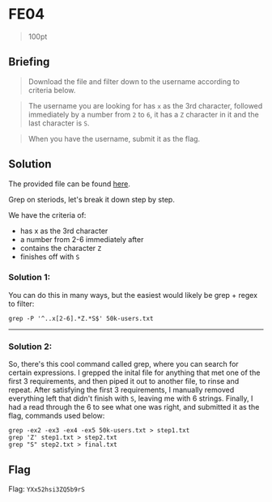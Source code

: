 # FE04
> 100pt

## Briefing
> Download the file and filter down to the username according to criteria below.

> The username you are looking for has `x` as the 3rd character, followed immediately by a number from `2` to `6`, it has a `Z` character in it and the last character is `S`.

> When you have the username, submit it as the flag.

## Solution
The provided file can be found [here](fe04.zip).

Grep on steriods, let's break it down step by step.

We have the criteria of:
- has x as the 3rd character
- a number from 2-6 immediately after
- contains the character `Z`
- finishes off with `S`

### Solution 1:
You can do this in many ways, but the easiest would likely be grep + regex to filter:

`grep -P '^..x[2-6].*Z.*S$' 50k-users.txt`
<hr>

### Solution 2:
So, there's this cool command called grep, where you can search for certain expressions. I grepped the inital file for anything that met one of the first 3 requirements, and then piped it out to another file, to rinse and repeat. After satisfying the first 3 requirements, I manually removed everything left that didn't finish with `S`, leaving me with 6 strings. Finally, I had a read through the 6 to see what one was right, and submitted it as the flag, commands used below:
```
grep -ex2 -ex3 -ex4 -ex5 50k-users.txt > step1.txt
grep 'Z' step1.txt > step2.txt
grep "S" step2.txt > final.txt
```
## Flag
Flag: `YXx52hsi3ZQ5b9rS`
